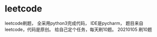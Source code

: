 # leetcode
leetcode刷题，
全采用python3完成代码，
IDE是pycharm，
题目来自leetcode，代码是原创。
给自己定个任务，每天刷10题。
20210105 刷10题
